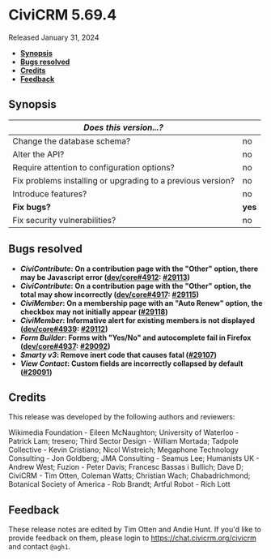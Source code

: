 # CiviCRM 5.69.4

Released January 31, 2024

- **[Synopsis](#synopsis)**
- **[Bugs resolved](#bugs)**
- **[Credits](#credits)**
- **[Feedback](#feedback)**

## <a name="synopsis"></a>Synopsis

| *Does this version...?*                                         |          |
| --------------------------------------------------------------- | -------- |
| Change the database schema?                                     | no       |
| Alter the API?                                                  | no       |
| Require attention to configuration options?                     | no       |
| Fix problems installing or upgrading to a previous version?     | no       |
| Introduce features?                                             | no       |
| **Fix bugs?**                                                   | **yes**  |
| Fix security vulnerabilities?                                   | no       |

## <a name="bugs"></a>Bugs resolved

* **_CiviContribute_: On a contribution page with the "Other" option, there may be Javascript error ([dev/core#4912](https://lab.civicrm.org/dev/core/-/issues/4912): [#29113](https://github.com/civicrm/civicrm-core/pull/29113))**
* **_CiviContribute_: On a contribution page with the "Other" option, the total may show incorrectly ([dev/core#4917](https://lab.civicrm.org/dev/core/-/issues/4917): [#29115](https://github.com/civicrm/civicrm-core/pull/29115))**
* **_CiviMember_: On a membership page with an "Auto Renew" option, the checkbox may not initially appear ([#29118](https://github.com/civicrm/civicrm-core/pull/29118))**
* **_CiviMember_: Informative alert for existing members is not displayed ([dev/core#4939](https://lab.civicrm.org/dev/core/-/issues/4939): [#29112](https://github.com/civicrm/civicrm-core/pull/29112))**
* **_Form Builder_: Forms with "Yes/No" and autocomplete fail in Firefox ([dev/core#4937](https://lab.civicrm.org/dev/core/-/issues/4937): [#29092](https://github.com/civicrm/civicrm-core/pull/29092))**
* **_Smarty v3_: Remove inert code that causes fatal ([#29107](https://github.com/civicrm/civicrm-core/pull/29107))**
* **_View Contact_: Custom fields are incorrectly collapsed by default ([#29091](https://github.com/civicrm/civicrm-core/pull/29091))**

## <a name="credits"></a>Credits

This release was developed by the following authors and reviewers:

Wikimedia Foundation - Eileen McNaughton; University of Waterloo - Patrick Lam; tresero;
Third Sector Design - William Mortada; Tadpole Collective - Kevin Cristiano; Nicol
Wistreich; Megaphone Technology Consulting - Jon Goldberg; JMA Consulting - Seamus Lee;
Humanists UK - Andrew West; Fuzion - Peter Davis; Francesc Bassas i Bullich; Dave D;
CiviCRM - Tim Otten, Coleman Watts; Christian Wach; Chabadrichmond; Botanical Society of
America - Rob Brandt; Artful Robot - Rich Lott

## <a name="feedback"></a>Feedback

These release notes are edited by Tim Otten and Andie Hunt.  If you'd like to
provide feedback on them, please login to https://chat.civicrm.org/civicrm and
contact `@agh1`.
